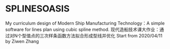 # SPLINESOASIS
My curriculum design of Modern Ship Manufacturing Technology：A simple software for lines plan using cubic spline method.
现代造船技术课大作业：通过对N个型值点的三次样条函数方法拟合形成型线并优化
Start from 2020/04/11
by Ziwen Zhang
